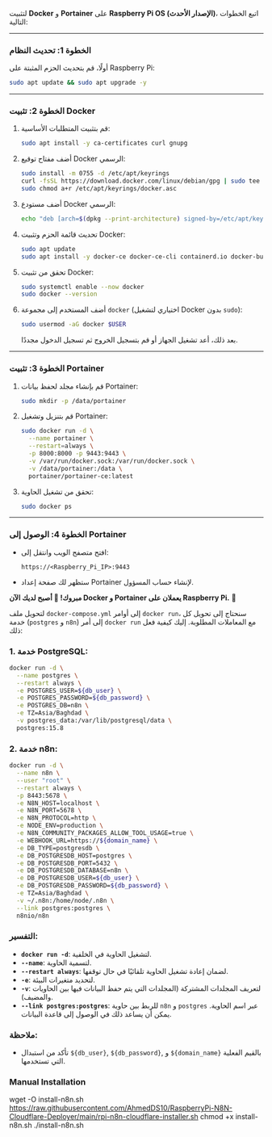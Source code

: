 لتثبيت **Docker** و **Portainer** على **Raspberry Pi OS (الإصدار الأحدث)**، اتبع الخطوات التالية:

---

### **الخطوة 1: تحديث النظام**
أولًا، قم بتحديث الحزم المثبتة على Raspberry Pi:
```sh
sudo apt update && sudo apt upgrade -y
```

---

### **الخطوة 2: تثبيت Docker**
1. قم بتثبيت المتطلبات الأساسية:
   ```sh
   sudo apt install -y ca-certificates curl gnupg
   ```
2. أضف مفتاح توقيع Docker الرسمي:
   ```sh
   sudo install -m 0755 -d /etc/apt/keyrings
   curl -fsSL https://download.docker.com/linux/debian/gpg | sudo tee /etc/apt/keyrings/docker.asc > /dev/null
   sudo chmod a+r /etc/apt/keyrings/docker.asc
   ```
3. أضف مستودع Docker الرسمي:
   ```sh
   echo "deb [arch=$(dpkg --print-architecture) signed-by=/etc/apt/keyrings/docker.asc] https://download.docker.com/linux/debian $(lsb_release -cs) stable" | sudo tee /etc/apt/sources.list.d/docker.list > /dev/null
   ```
4. تحديث قائمة الحزم وتثبيت Docker:
   ```sh
   sudo apt update
   sudo apt install -y docker-ce docker-ce-cli containerd.io docker-buildx-plugin docker-compose-plugin
   ```

5. تحقق من تثبيت Docker:
   ```sh
   sudo systemctl enable --now docker
   sudo docker --version
   ```

6. أضف المستخدم إلى مجموعة `docker` (اختياري لتشغيل Docker بدون `sudo`):
   ```sh
   sudo usermod -aG docker $USER
   ```
   بعد ذلك، أعد تشغيل الجهاز أو قم بتسجيل الخروج ثم تسجيل الدخول مجددًا.

---

### **الخطوة 3: تثبيت Portainer**
1. قم بإنشاء مجلد لحفظ بيانات Portainer:
   ```sh
   sudo mkdir -p /data/portainer
   ```
2. قم بتنزيل وتشغيل Portainer:
   ```sh
   sudo docker run -d \
     --name portainer \
     --restart=always \
     -p 8000:8000 -p 9443:9443 \
     -v /var/run/docker.sock:/var/run/docker.sock \
     -v /data/portainer:/data \
     portainer/portainer-ce:latest
   ```
3. تحقق من تشغيل الحاوية:
   ```sh
   sudo docker ps
   ```

---

### **الخطوة 4: الوصول إلى Portainer**
- افتح متصفح الويب وانتقل إلى:
  ```
  https://<Raspberry_Pi_IP>:9443
  ```
- ستظهر لك صفحة إعداد Portainer لإنشاء حساب المسؤول.

**مبروك! 🎉 أصبح لديك الآن Docker و Portainer يعملان على Raspberry Pi.** 🚀

لتحويل ملف `docker-compose.yml` إلى أوامر `docker run`، سنحتاج إلى تحويل كل خدمة (`postgres` و `n8n`) إلى أمر `docker run` مع المعاملات المطلوبة. إليك كيفية فعل ذلك:

### 1. **خدمة PostgreSQL:**

```bash
docker run -d \
  --name postgres \
  --restart always \
  -e POSTGRES_USER=${db_user} \
  -e POSTGRES_PASSWORD=${db_password} \
  -e POSTGRES_DB=n8n \
  -e TZ=Asia/Baghdad \
  -v postgres_data:/var/lib/postgresql/data \
  postgres:15.8
```

### 2. **خدمة n8n:**

```bash
docker run -d \
  --name n8n \
  --user "root" \
  --restart always \
  -p 8443:5678 \
  -e N8N_HOST=localhost \
  -e N8N_PORT=5678 \
  -e N8N_PROTOCOL=http \
  -e NODE_ENV=production \
  -e N8N_COMMUNITY_PACKAGES_ALLOW_TOOL_USAGE=true \
  -e WEBHOOK_URL=https://${domain_name} \
  -e DB_TYPE=postgresdb \
  -e DB_POSTGRESDB_HOST=postgres \
  -e DB_POSTGRESDB_PORT=5432 \
  -e DB_POSTGRESDB_DATABASE=n8n \
  -e DB_POSTGRESDB_USER=${db_user} \
  -e DB_POSTGRESDB_PASSWORD=${db_password} \
  -e TZ=Asia/Baghdad \
  -v ~/.n8n:/home/node/.n8n \
  --link postgres:postgres \
  n8nio/n8n
```

### التفسير:

- **`docker run -d`**: لتشغيل الحاوية في الخلفية.
- **`--name`**: لتسمية الحاوية.
- **`--restart always`**: لضمان إعادة تشغيل الحاوية تلقائيًا في حال توقفها.
- **`-e`**: لتحديد متغيرات البيئة.
- **`-v`**: لتعريف المجلدات المشتركة (المجلدات التي يتم حفظ البيانات فيها بين الحاويات والمضيف).
- **`--link postgres:postgres`**: للربط بين حاوية `n8n` و `postgres` عبر اسم الحاوية. يمكن أن يساعد ذلك في الوصول إلى قاعدة البيانات.

### ملاحظة:
- تأكد من استبدال `${db_user}`, `${db_password}`, و `${domain_name}` بالقيم الفعلية التي تستخدمها.

### Manual Installation

wget -O install-n8n.sh https://raw.githubusercontent.com/AhmedDS10/RaspberryPi-N8N-Cloudflare-Deployer/main/rpi-n8n-cloudflare-installer.sh
chmod +x install-n8n.sh
./install-n8n.sh

